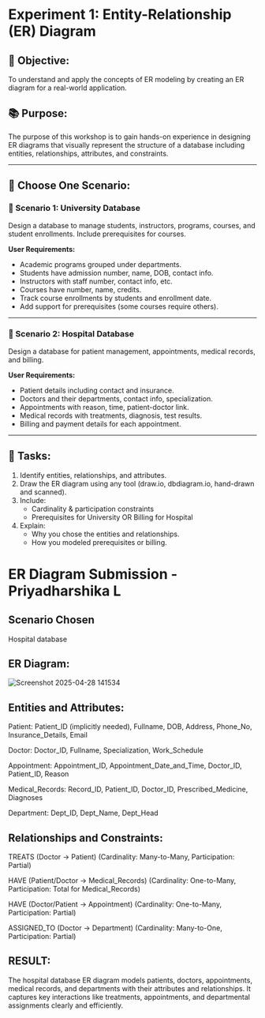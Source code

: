 # Experiment 1: Entity-Relationship (ER) Diagram

## 🎯 Objective:
To understand and apply the concepts of ER modeling by creating an ER diagram for a real-world application.

## 📚 Purpose:
The purpose of this workshop is to gain hands-on experience in designing ER diagrams that visually represent the structure of a database including entities, relationships, attributes, and constraints.

---

## 🧪 Choose One Scenario:

### 🔹 Scenario 1: University Database
Design a database to manage students, instructors, programs, courses, and student enrollments. Include prerequisites for courses.

**User Requirements:**
- Academic programs grouped under departments.
- Students have admission number, name, DOB, contact info.
- Instructors with staff number, contact info, etc.
- Courses have number, name, credits.
- Track course enrollments by students and enrollment date.
- Add support for prerequisites (some courses require others).

---

### 🔹 Scenario 2: Hospital Database
Design a database for patient management, appointments, medical records, and billing.

**User Requirements:**
- Patient details including contact and insurance.
- Doctors and their departments, contact info, specialization.
- Appointments with reason, time, patient-doctor link.
- Medical records with treatments, diagnosis, test results.
- Billing and payment details for each appointment.

---

## 📝 Tasks:
1. Identify entities, relationships, and attributes.
2. Draw the ER diagram using any tool (draw.io, dbdiagram.io, hand-drawn and scanned).
3. Include:
   - Cardinality & participation constraints
   - Prerequisites for University OR Billing for Hospital
4. Explain:
   - Why you chose the entities and relationships.
   - How you modeled prerequisites or billing.

# ER Diagram Submission - Priyadharshika L

## Scenario Chosen
Hospital database

## ER Diagram:
![Screenshot 2025-04-28 141534](https://github.com/user-attachments/assets/eedd26dd-6677-4757-8ef2-10d773f5f320)


## Entities and Attributes:

Patient: Patient_ID (implicitly needed), Fullname, DOB, Address, Phone_No, Insurance_Details, Email

Doctor: Doctor_ID, Fullname, Specialization, Work_Schedule

Appointment: Appointment_ID, Appointment_Date_and_Time, Doctor_ID, Patient_ID, Reason

Medical_Records: Record_ID, Patient_ID, Doctor_ID, Prescribed_Medicine, Diagnoses

Department: Dept_ID, Dept_Name, Dept_Head

## Relationships and Constraints:

TREATS (Doctor → Patient) (Cardinality: Many-to-Many, Participation: Partial)

HAVE (Patient/Doctor → Medical_Records) (Cardinality: One-to-Many, Participation: Total for Medical_Records)

HAVE (Doctor/Patient → Appointment) (Cardinality: One-to-Many, Participation: Partial)

ASSIGNED_TO (Doctor → Department) (Cardinality: Many-to-One, Participation: Partial)


## RESULT:
The hospital database ER diagram models patients, doctors, appointments, medical records, and departments with their attributes and relationships. It captures key interactions like treatments, appointments, and departmental assignments clearly and efficiently.
